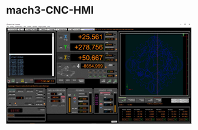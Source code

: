 # mach3-CNC-HMI
![alt text](https://github.com/t14lab/mach3-CNC-HMI/blob/main/Docu/Screenshots/mach3-CNC-HMI-1920x1080_thumbnail.JPG)
